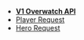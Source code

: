 <!-- _sidebar.md -->


*  **[V1 Overwatch API](README.md)**
*  [Player Request](SideTabs/player.md)
*  [Hero Request](SideTabs/hero.md)

